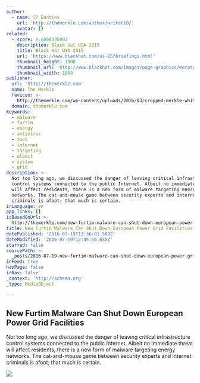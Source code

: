 ```yaml
---
author:
  - name: JP Buntinx
    url: 'http://themerkle.com/author/writer10/'
    avatar: {}
related:
  - score: 0.6064305902
    description: Black Hat USA 2015
    title: Black Hat USA 2015
    url: 'https://www.blackhat.com/us-15/briefings.html'
    thumbnail_height: 1000
    thumbnail_url: 'http://www.blackhat.com/images/page-graphics/metatag/us-15-logo.png'
    thumbnail_width: 1000
publisher:
  url: 'http://themerkle.com'
  name: The Merkle
  favicon: >-
    http://themerkle.com/wp-content/uploads/2016/03/cropped-merkle-white-1-192x192.png
  domain: themerkle.com
keywords:
  - malware
  - furtim
  - energy
  - antivirus
  - tool
  - internet
  - targeting
  - albeit
  - system
  - grid
description: >-
  Not too long ago, we discussed the danger of leaving critical infrastructure
  control systems connected to the public Internet. Albeit no immediate threat
  will affect residents, there is a new form of malware targeting energy
  networks. The cat-and-mouse game between security experts and internet
  criminals is afoot; that much is certain.
inLanguage: en
app_links: []
isBasedOnUrl: >-
  http://themerkle.com/new-furtim-malware-can-shut-down-european-power-grid-facilities/
title: New Furtim Malware Can Shut Down European Power Grid Facilities
datePublished: '2016-07-19T13:36:01.580Z'
dateModified: '2016-07-19T12:45:56.655Z'
starred: false
sourcePath: >-
  _posts/2016-07-19-new-furtim-malware-can-shut-down-european-power-grid-facilit.md
inFeed: true
hasPage: false
inNav: false
_context: 'http://schema.org'
_type: MediaObject

---
```

<article style=""><h1>New Furtim Malware Can Shut Down European Power Grid Facilities</h1><p>Not too long ago, we discussed the danger of leaving critical infrastructure control systems connected to the public Internet. Albeit no immediate threat will affect residents, there is a new form of malware targeting energy networks. The cat-and-mouse game between security experts and internet criminals is afoot; that much is certain.</p><img src="http://themerkle.com/wp-content/uploads/2016/07/shutterstock_419122843.jpg" /></article>